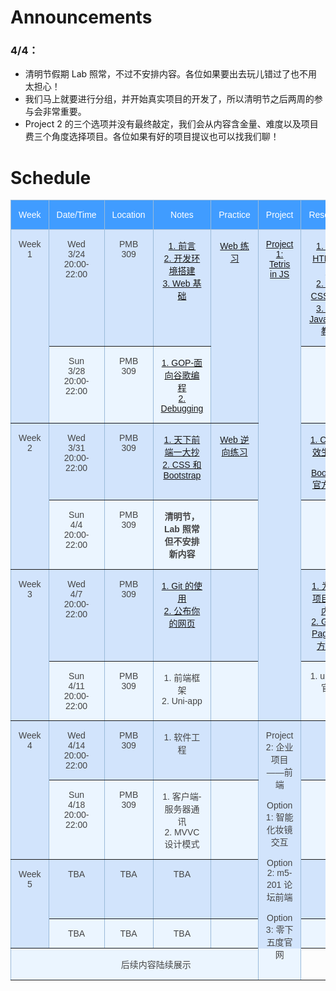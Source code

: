 # Announcements
### 4/4：
- 清明节假期 Lab 照常，不过不安排内容。各位如果要出去玩儿错过了也不用太担心！
- 我们马上就要进行分组，并开始真实项目的开发了，所以清明节之后两周的参与会非常重要。  
- Project 2 的三个选项并没有最终敲定，我们会从内容含金量、难度以及项目费三个角度选择项目。各位如果有好的项目提议也可以找我们聊！

# Schedule

<style type="text/css">
.tg  {border-collapse:collapse;border-color:#9ABAD9;border-spacing:0;}
.tg td{background-color:#EBF5FF;border-color:#9ABAD9;border-style:solid;border-width:1px;color:#444;
  font-family:Arial, sans-serif;font-size:14px;overflow:hidden;padding:15px 12px;word-break:normal;}
.tg th{background-color:#409cff;border-color:#9ABAD9;border-style:solid;border-width:1px;color:#fff;
  font-family:Arial, sans-serif;font-size:14px;font-weight:normal;overflow:hidden;padding:15px 12px;word-break:normal;}
.tg .tg-c3ow{border-color:inherit;text-align:center;vertical-align:top}
.tg .tg-svo0{background-color:#D2E4FC;border-color:inherit;text-align:center;vertical-align:top}
</style>
<table class="tg">
<thead>
  <tr>
    <th class="tg-c3ow">Week</th>
    <th class="tg-c3ow">Date/Time</th>
    <th class="tg-c3ow">Location</th>
    <th class="tg-c3ow">Notes</th>
    <th class="tg-c3ow">Practice</th>
    <th class="tg-c3ow">Project</th>
    <th class="tg-c3ow">Resources</th>
  </tr>
</thead>
<tbody>
  <tr>
    <td class="tg-svo0" rowspan="2">Week 1</td>
    <td class="tg-svo0">Wed<br>3/24<br>20:00-22:00</td>
    <td class="tg-svo0">PMB<br>309</td>
    <td class="tg-svo0">
      <a href="./content/introduction">1. 前言 </a>
      <br>
      <a href="./content/dev-setup">2. 开发环境搭建 </a>
      <br>
      <a href="./content/web-basics">3. Web 基础</a>
    </td>
    <td class="tg-svo0" rowspan="2"> <a href="./content/web-basics-practice"> Web 练习</a></td>
    <td class="tg-svo0" rowspan="6"> <a href="./content/project-1-tetris-in-js">Project 1: Tetris in JS</a></td>
    <td class="tg-svo0">
      <a href="https://www.runoob.com/html/html5-intro.html">1. 菜鸟 HTML 教程</a>
      <br>
      <a href="https://www.runoob.com/css3/css3-tutorial.html">2. 菜鸟 CSS 教程</a>
      <br>
      <a href="https://www.runoob.com/js/js-tutorial.html">3. 菜鸟 JavaScript 教程</a>
    </td>
  </tr>
  <tr>
    <td class="tg-c3ow">Sun<br>3/28<br>20:00-22:00</td>
    <td class="tg-c3ow">PMB<br>309</td>
    <td class="tg-c3ow">
      <a href="./content/GOP">1. GOP-面向谷歌编程 </a>
      <br>
      <a href="./content/debugging">2. Debugging </a>
      <br>
    </td>
    <td class="tg-c3ow"></td>
  </tr>
  <tr>
    <td class="tg-svo0" rowspan="2">Week 2</td>
    <td class="tg-svo0">Wed<br>3/31<br>20:00-22:00</td> <td class="tg-svo0">PMB<br>309</td>
    <td class="tg-svo0">
      <a href="./content/copying-a-website">1. 天下前端一大抄 </a>
      <br>
      <a href="./content/css-and-bootstrap">2. CSS 和 Bootstrap </a>
      <br>
    </td>
    <td class="tg-svo0"><a href="./content/cracking-a-website-practice">Web 逆向练习</a></td>
    <td class="tg-svo0">
      <a href="https://angrytools.com/css-generator/border/">1. CSS 特效生成器</a>
      <br>
      <a href="https://getbootstrap.com/docs/5.0/getting-started/introduction/">2. Bootstrap 官方文档</a>
    </td>
  </tr>
  <tr>
    <td class="tg-c3ow">Sun<br>4/4<br>20:00-22:00</td>
    <td class="tg-c3ow">PMB<br>309</td>
    <td class="tg-c3ow">
        <b>清明节，Lab 照常</b>
        <br>
        <b>但不安排新内容</b>
    </td>
    <td class="tg-c3ow"></td>
    <td class="tg-c3ow"></td>
  </tr>
  <tr>
    <td class="tg-svo0" rowspan="2">Week 3</td>
    <td class="tg-svo0">Wed<br>4/7<br>20:00-22:00</td>
    <td class="tg-svo0">PMB<br>309</td>
    <td class="tg-svo0">
      <a href="./content/git">1. Git 的使用</a>
      <br>
      <a href="./content/gh-hosting">2. 公布你的网页</a>
      <br>
    </td>
    <td class="tg-svo0"></td>
    <td class="tg-svo0">
      <a href="https://blog.csdn.net/qq_26787115/article/details/52133008"> 1. 为开源项目贡献内容</span>
      <br>
      <a href="https://pages.github.com/"> 2. GitHub Pages 官方文档</span>
    </td>
  </tr>
  <tr>
    <td class="tg-c3ow">Sun<br>4/11<br>20:00-22:00</td>
    <td class="tg-c3ow">PMB<br>309</td>
    <td class="tg-c3ow">
      <span href="./content/frontend-frameworks">1. 前端框架</a>
      <br>
      <span href="./content/uni-app">2. Uni-app </a>
      <br>
    </td>
    <td class="tg-c3ow"></td>
    <td class="tg-c3ow">
      <span href="https://uniapp.dcloud.io/"> 1. uni-app 官网</span>
    </td>
  </tr>

  <tr>
    <td class="tg-svo0" rowspan="2">Week 4</td>
    <td class="tg-svo0">Wed<br>4/14<br>20:00-22:00</td>
    <td class="tg-svo0">PMB<br>309</td>
    <td class="tg-svo0">
      <span href="./content/software">1. 软件工程 </a>
      <br>
    </td>
    <td class="tg-svo0"></td>
    <td class="tg-svo0" rowspan="8">
      <span href="./content/project-2">Project 2: 企业项目——前端</a>
      <br>
      <br>
      <span href="./content/project-2-1-mirror">Option 1: 智能化妆镜交互</a>
      <br>
      <br>
      <span href="./content/project-2-1-forum">Option 2: m5-201 论坛前端</a>
      <br>
      <br>
      <span href="./content/project-2-1-website">Option 3: 零下五度官网</a>
      <br>
      <br>
    </td>
    <td class="tg-svo0"></td>
  </tr>

  <tr>
    <td class="tg-c3ow">Sun<br>4/18<br>20:00-22:00</td>
    <td class="tg-c3ow">PMB<br>309</td>
    <td class="tg-c3ow">
      <span href="./content/client-server">1. 客户端-服务器通讯</a>
      <br>
      <span href="./content/mvvc">2. MVVC 设计模式</a>
      <br>
    </td>
    <td class="tg-c3ow"></td>
    <td class="tg-c3ow"></td>
  </tr>
  <tr>
    <td class="tg-svo0" rowspan="2">Week 5</td>
    <td class="tg-svo0">TBA</td>
    <td class="tg-svo0">TBA</td>
    <td class="tg-svo0">TBA</td>
    <td class="tg-svo0"></td>
    <td class="tg-svo0"></td>
  </tr>
  <tr>
    <td class="tg-c3ow">TBA</td>
    <td class="tg-c3ow">TBA</td>
    <td class="tg-c3ow">TBA</td>
    <td class="tg-c3ow"></td>
    <td class="tg-c3ow"></td>
  </tr>

<tr><td class="tg-c3ow" colspan="6">后续内容陆续展示</td></tr>
<!--
   <tr>
    <td class="tg-svo0" rowspan="2">Week 5</td>
    <td class="tg-svo0">Placeholder</td>
    <td class="tg-svo0">Placeholder</td>
    <td class="tg-svo0">Placeholder</td>
    <td class="tg-svo0">Placeholder</td>
    <td class="tg-svo0">Placeholder</td>
  </tr>
  <tr>
    <td class="tg-c3ow">Placeholder</td>
    <td class="tg-c3ow">Placeholder</td>
    <td class="tg-c3ow">Placeholder</td>
    <td class="tg-c3ow">Placeholder</td>
    <td class="tg-c3ow">Placeholder</td>
  </tr>
  <tr>
    <td class="tg-svo0" rowspan="2">Week 5</td>
    <td class="tg-svo0">Placeholder</td>
    <td class="tg-svo0">Placeholder</td>
    <td class="tg-svo0">Placeholder</td>
    <td class="tg-svo0">Placeholder</td>
    <td class="tg-svo0">Placeholder</td>
  </tr>
  <tr>
    <td class="tg-c3ow">Placeholder</td>
    <td class="tg-c3ow">Placeholder</td>
    <td class="tg-c3ow">Placeholder</td>
    <td class="tg-c3ow">Placeholder</td>
    <td class="tg-c3ow">Placeholder</td>
  </tr>
  <tr>
    <td class="tg-svo0" rowspan="2">Week 5</td>
    <td class="tg-svo0">Placeholder</td>
    <td class="tg-svo0">Placeholder</td>
    <td class="tg-svo0">Placeholder</td>
    <td class="tg-svo0">Placeholder</td>
    <td class="tg-svo0">Placeholder</td>
  </tr>
  <tr>
    <td class="tg-c3ow">Placeholder</td>
    <td class="tg-c3ow">Placeholder</td>
    <td class="tg-c3ow">Placeholder</td>
    <td class="tg-c3ow">Placeholder</td>
    <td class="tg-c3ow">Placeholder</td>
  </tr>
  <tr>
    <td class="tg-svo0" rowspan="2">Week 5</td>
    <td class="tg-svo0">Placeholder</td>
    <td class="tg-svo0">Placeholder</td>
    <td class="tg-svo0">Placeholder</td>
    <td class="tg-svo0">Placeholder</td>
    <td class="tg-svo0">Placeholder</td>
  </tr>
  <tr>
    <td class="tg-c3ow">Placeholder</td>
    <td class="tg-c3ow">Placeholder</td>
    <td class="tg-c3ow">Placeholder</td>
    <td class="tg-c3ow">Placeholder</td>
    <td class="tg-c3ow">Placeholder</td>
  </tr>
  <tr>
    <td class="tg-svo0" rowspan="2">Week 5</td>
    <td class="tg-svo0">Placeholder</td>
    <td class="tg-svo0">Placeholder</td>
    <td class="tg-svo0">Placeholder</td>
    <td class="tg-svo0">Placeholder</td>
    <td class="tg-svo0">Placeholder</td>
  </tr>
  <tr>
    <td class="tg-c3ow">Placeholder</td>
    <td class="tg-c3ow">Placeholder</td>
    <td class="tg-c3ow">Placeholder</td>
    <td class="tg-c3ow">Placeholder</td>
    <td class="tg-c3ow">Placeholder</td>
  </tr>
  <tr>
    <td class="tg-svo0" rowspan="2">Week 5</td>
    <td class="tg-svo0">Placeholder</td>
    <td class="tg-svo0">Placeholder</td>
    <td class="tg-svo0">Placeholder</td>
    <td class="tg-svo0">Placeholder</td>
    <td class="tg-svo0">Placeholder</td>
  </tr>
  <tr>
    <td class="tg-c3ow">Placeholder</td>
    <td class="tg-c3ow">Placeholder</td>
    <td class="tg-c3ow">Placeholder</td>
    <td class="tg-c3ow">Placeholder</td>
    <td class="tg-c3ow">Placeholder</td>
  </tr>
  <tr>
    <td class="tg-svo0" rowspan="2">Week 5</td>
    <td class="tg-svo0">Placeholder</td>
    <td class="tg-svo0">Placeholder</td>
    <td class="tg-svo0">Placeholder</td>
    <td class="tg-svo0">Placeholder</td>
    <td class="tg-svo0">Placeholder</td>
  </tr>
  <tr>
    <td class="tg-c3ow">Placeholder</td>
    <td class="tg-c3ow">Placeholder</td>
    <td class="tg-c3ow">Placeholder</td>
    <td class="tg-c3ow">Placeholder</td>
    <td class="tg-c3ow">Placeholder</td>
  </tr>
  <tr>
    <td class="tg-svo0" rowspan="2">Week 5</td>
    <td class="tg-svo0">Placeholder</td>
    <td class="tg-svo0">Placeholder</td>
    <td class="tg-svo0">Placeholder</td>
    <td class="tg-svo0">Placeholder</td>
    <td class="tg-svo0">Placeholder</td>
  </tr>
  <tr>
    <td class="tg-c3ow">Placeholder</td>
    <td class="tg-c3ow">Placeholder</td>
    <td class="tg-c3ow">Placeholder</td>
    <td class="tg-c3ow">Placeholder</td>
    <td class="tg-c3ow">Placeholder</td>
  </tr>
  <tr>
    <td class="tg-svo0" rowspan="2">Week 5</td>
    <td class="tg-svo0">Placeholder</td>
    <td class="tg-svo0">Placeholder</td>
    <td class="tg-svo0">Placeholder</td>
    <td class="tg-svo0">Placeholder</td>
    <td class="tg-svo0">Placeholder</td>
  </tr>
  <tr>
    <td class="tg-c3ow">Placeholder</td>
    <td class="tg-c3ow">Placeholder</td>
    <td class="tg-c3ow">Placeholder</td>
    <td class="tg-c3ow">Placeholder</td>
    <td class="tg-c3ow">Placeholder</td>
  </tr> -->
</tbody>
</table>
